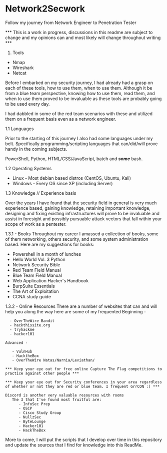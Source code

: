 # Network2Secwork
Follow my journey from Network Engineer to Penetration Tester

*** This is a work in progress, discussions in this readme are subject to change and my opinions can and most likely will change throughout writing ***

1. Tools

 - Nmap
 - Wireshark
 - Netcat
 
 Before I embarked on my security journey, I had already had a grasp on each of these tools, how to use them, when to use them. Although it be from a blue team perspective, knowing how to use them, read them, and when to use them proved to be invaluable as these tools are probably going to be used every day.
 
 I had dabbled in some of the red team scenarios with these and utilized them on a frequent basis even as a network engineer.
 
 1.1 Languages
 
 Prior to the starting of this journey I also had some languages under my belt. Specifically programming/scripting languages that can/did/will prove handy in the coming subjects.
 
 PowerShell, Python, HTML/CSS/JavaScript, batch and ***some*** bash.
 
 1.2 Operating Systems
 - Linux - Most debian based distros (CentOS, Ubuntu, Kali)
 - Windows - Every OS since XP (including Server)
 
 1.3 Knowledge // Experience basis
 
 Over the years I have found that the security field in general is very much experience based, gaining knowledge, retaining important knowledge, designing and fixing existing infrastructures will prove to be invaluable and assist in foresight and possibly pursuable attack vectors that fall within your scope of work as a pentester.
 
 1.3.1 - Books
  Throughout my career I amassed a collection of books, some of them networking, others security, and some system administration based. Here are my suggestions for books:
   - Powershell in a month of lunches
   - Hello World Vol. 3 Python
   - Network Security Bible
   - Red Team Field Manual
   - Blue Team Field Manual
   - Web Application Hacker's Handbook
   - BurpSuite Essentials
   - The Art of Exploitation
   - CCNA study guide
  
  1.3.2 - Online Resources
    There are a number of websites that can and will help you along the way here are some of my frequented
    Beginning - 
    
      - OverTheWire Bandit
      - hackthissite.org
      - tryhackme
      - hacker101
    
    Advanced - 
    
       - VulnHub
       - HacktheBox
       - OverTheWire Natas/Narnia/Leviathan/
       
    *** Keep your eye out for free online Capture The Flag competitions to practice against other people ***
    
    *** Keep your eye out for Security conferences in your area regardless of whether or not they are red or blue team. I frequent GrrCON :) ***
    
    Discord is another very valuable resources with rooms
       The 3 that I've found most fruitful are:
          - InfoSec Prep
          - OSCP
          - Cisco Study Group
          - NullzSec
          - ByteLounge
          - Hacker101
          - HackTheBox
          
More to come, I will put the scripts that I develop over time in this repository and update the sources that I find for knowledge into this ReadMe.

